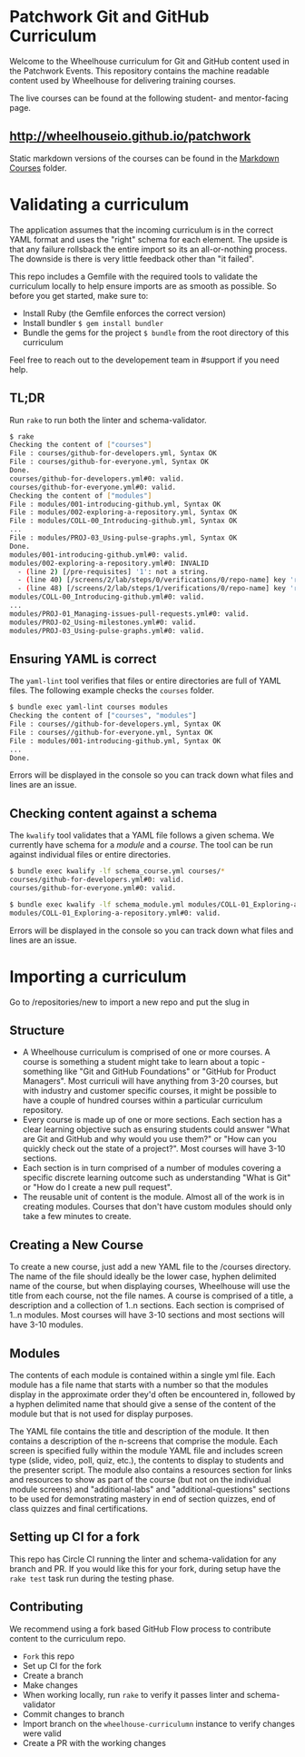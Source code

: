 # Patchwork Git and GitHub Curriculum

Welcome to the Wheelhouse curriculum for Git and GitHub content used in the Patchwork Events. This repository contains the machine readable content used by Wheelhouse for delivering training courses.

The live courses can be found at the following student- and mentor-facing page.

## http://wheelhouseio.github.io/patchwork

Static markdown versions of the courses can be found in the [Markdown Courses](https://github.com/wheelhouseio/curriculum-patchwork/tree/master/Markdown%20Courses) folder.

# Validating a curriculum

The application assumes that the incoming curriculum is in the correct YAML format and uses the "right" schema for each element. The upside is that any failure rollsback the entire import so its an all-or-nothing process. The downside is there is very little feedback other than "it failed".

This repo includes a Gemfile with the required tools to validate the curriculum locally to help ensure imports are as smooth as possible. So before you get started, make sure to:

* Install Ruby (the Gemfile enforces the correct version)
* Install bundler `$ gem install bundler`
* Bundle the gems for the project `$ bundle` from the root directory of this curriculum

Feel free to reach out to the developement team in #support if you need help.

## TL;DR

Run `rake` to run both the linter and schema-validator. 

```bash
$ rake
Checking the content of ["courses"]
File : courses/github-for-developers.yml, Syntax OK
File : courses/github-for-everyone.yml, Syntax OK
Done.
courses/github-for-developers.yml#0: valid.
courses/github-for-everyone.yml#0: valid.
Checking the content of ["modules"]
File : modules/001-introducing-github.yml, Syntax OK
File : modules/002-exploring-a-repository.yml, Syntax OK
File : modules/COLL-00_Introducing-github.yml, Syntax OK
...
File : modules/PROJ-03_Using-pulse-graphs.yml, Syntax OK
Done.
modules/001-introducing-github.yml#0: valid.
modules/002-exploring-a-repository.yml#0: INVALID
  - (line 2) [/pre-requisites] '1': not a string.
  - (line 40) [/screens/2/lab/steps/0/verifications/0/repo-name] key 'repo-name:' is undefined.
  - (line 48) [/screens/2/lab/steps/1/verifications/0/repo-name] key 'repo-name:' is undefined.
modules/COLL-00_Introducing-github.yml#0: valid.
...
modules/PROJ-01_Managing-issues-pull-requests.yml#0: valid.
modules/PROJ-02_Using-milestones.yml#0: valid.
modules/PROJ-03_Using-pulse-graphs.yml#0: valid.
```
## Ensuring YAML is correct

The `yaml-lint` tool verifies that files or entire directories are full of YAML files. The following example checks the `courses` folder.

```bash
$ bundle exec yaml-lint courses modules
Checking the content of ["courses", "modules"]
File : courses//github-for-developers.yml, Syntax OK
File : courses//github-for-everyone.yml, Syntax OK
File : modules/001-introducing-github.yml, Syntax OK
...
Done.
```

Errors will be displayed in the console so you can track down what files and lines are an issue.

## Checking content against a schema

The `kwalify` tool validates that a YAML file follows a given schema. We currently have schema for a *module* and a *course*. The tool can be run against individual files or entire directories.

```bash
$ bundle exec kwalify -lf schema_course.yml courses/*
courses/github-for-developers.yml#0: valid.
courses/github-for-everyone.yml#0: valid.

$ bundle exec kwalify -lf schema_module.yml modules/COLL-01_Exploring-a-repository.yml
modules/COLL-01_Exploring-a-repository.yml#0: valid.
```

Errors will be displayed in the console so you can track down what files and lines are an issue.

# Importing a curriculum

Go to /repositories/new to import a new repo and put the slug in

## Structure

* A Wheelhouse curriculum is comprised of one or more courses. A course is something a student might take to learn about a topic - something like "Git and GitHub Foundations" or "GitHub for Product Managers". Most curriculi will have anything from 3-20 courses, but with industry and customer specific courses, it might be possible to have a couple of hundred courses within a particular curriculum repository.
* Every course is made up of one or more sections. Each section has a clear learning objective such as ensuring students could answer "What are Git and GitHub and why would you use them?" or "How can you quickly check out the state of a project?". Most courses will have 3-10 sections.
* Each section is in turn comprised of a number of modules covering a specific discrete learning outcome such as understanding "What is Git" or "How do I create a new pull request".
* The reusable unit of content is the module. Almost all of the work is in creating modules. Courses that don't have custom modules should only take a few minutes to create.

## Creating a New Course

To create a new course, just add a new YAML file to the /courses directory. The name of the file should ideally be the lower case, hyphen delimited name of the course, but when displaying courses, Wheelhouse will use the title from each course, not the file names. A course is comprised of a title, a description and a collection of 1..n sections. Each section is comprised of 1..n modules. Most courses will have 3-10 sections and most sections will have 3-10 modules.

## Modules

The contents of each module is contained within a single yml file. Each module has a file name that starts with a number so that the modules display in the approximate order they'd often be encountered in, followed by a hyphen delimited name that should give a sense of the content of the module but that is not used for display purposes.

The YAML file contains the title and description of the module. It then contains a description of the n-screens that comprise the module. Each screen is specified fully within the module YAML file and includes screen type (slide, video, poll, quiz, etc.), the contents to display to students and the presenter script. The module also contains a resources section for links and resources to show as part of the course (but not on the individual module screens) and "additional-labs" and "additional-questions" sections to be used for demonstrating mastery in end of section quizzes, end of class quizzes and final certifications.

## Setting up CI for a fork

This repo has Circle CI running the linter and schema-validation for any branch and PR. If you would like this for your fork, during setup have the `rake test` task run during the testing phase.

## Contributing

We recommend using a fork based GitHub Flow process to contribute content to the curriculum repo.

- `Fork` this repo
- Set up CI for the fork
- Create a branch
- Make changes
- When working locally, run `rake` to verify it passes linter and schema-validator
- Commit changes to branch
- Import branch on the `wheelhouse-curriculumn` instance to verify changes were valid
- Create a PR with the working changes
